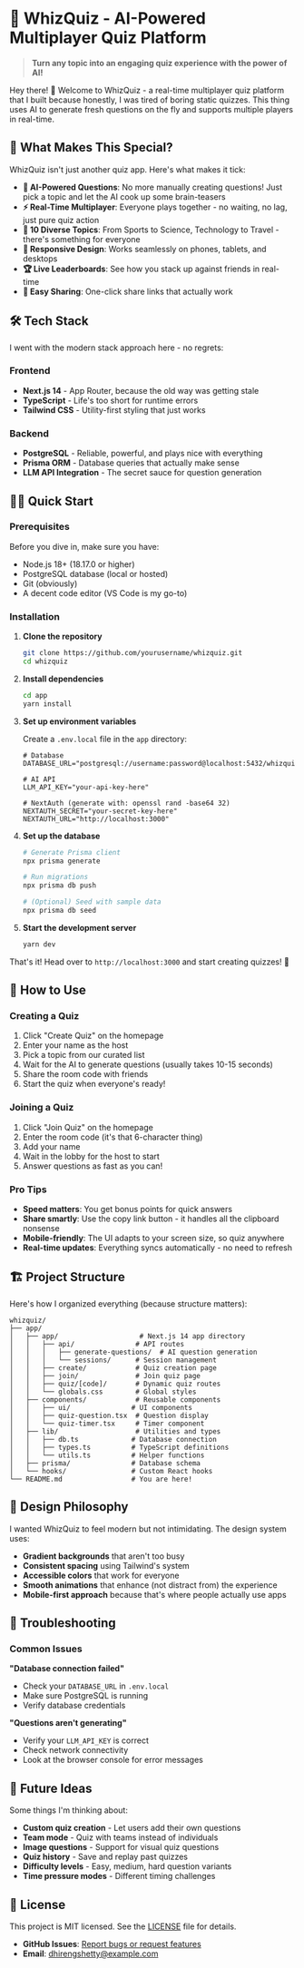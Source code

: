 
# 🧠 WhizQuiz - AI-Powered Multiplayer Quiz Platform

> **Turn any topic into an engaging quiz experience with the power of AI!**

Hey there! 👋 Welcome to WhizQuiz - a real-time multiplayer quiz platform that I built because honestly, I was tired of boring static quizzes. This thing uses AI to generate fresh questions on the fly and supports multiple players in real-time.

## 🚀 What Makes This Special?

WhizQuiz isn't just another quiz app. Here's what makes it tick:

- **🤖 AI-Powered Questions**: No more manually creating questions! Just pick a topic and let the AI cook up some brain-teasers
- **⚡ Real-Time Multiplayer**: Everyone plays together - no waiting, no lag, just pure quiz action
- **🎯 10 Diverse Topics**: From Sports to Science, Technology to Travel - there's something for everyone
- **📱 Responsive Design**: Works seamlessly on phones, tablets, and desktops 
- **🏆 Live Leaderboards**: See how you stack up against friends in real-time
- **🔗 Easy Sharing**: One-click share links that actually work

## 🛠️ Tech Stack

I went with the modern stack approach here - no regrets:

### Frontend
- **Next.js 14** - App Router, because the old way was getting stale
- **TypeScript** - Life's too short for runtime errors
- **Tailwind CSS** - Utility-first styling that just works

### Backend
- **PostgreSQL** - Reliable, powerful, and plays nice with everything
- **Prisma ORM** - Database queries that actually make sense
- **LLM API Integration** - The secret sauce for question generation


## 🏃‍♂️ Quick Start

### Prerequisites

Before you dive in, make sure you have:
- Node.js 18+ (18.17.0 or higher)
- PostgreSQL database (local or hosted)
- Git (obviously)
- A decent code editor (VS Code is my go-to)

### Installation

1. **Clone the repository**
   ```bash
   git clone https://github.com/yourusername/whizquiz.git
   cd whizquiz
   ```

2. **Install dependencies**
   ```bash
   cd app
   yarn install
   ```

3. **Set up environment variables**
   
   Create a `.env.local` file in the `app` directory:
   ```env
   # Database
   DATABASE_URL="postgresql://username:password@localhost:5432/whizquiz"
   
   # AI API
   LLM_API_KEY="your-api-key-here"
   
   # NextAuth (generate with: openssl rand -base64 32)
   NEXTAUTH_SECRET="your-secret-key-here"
   NEXTAUTH_URL="http://localhost:3000"
   ```

4. **Set up the database**
   ```bash
   # Generate Prisma client
   npx prisma generate
   
   # Run migrations
   npx prisma db push
   
   # (Optional) Seed with sample data
   npx prisma db seed
   ```

5. **Start the development server**
   ```bash
   yarn dev
   ```

That's it! Head over to `http://localhost:3000` and start creating quizzes! 🎉

## 📖 How to Use

### Creating a Quiz
1. Click "Create Quiz" on the homepage
2. Enter your name as the host
3. Pick a topic from our curated list
4. Wait for the AI to generate questions (usually takes 10-15 seconds)
5. Share the room code with friends
6. Start the quiz when everyone's ready!

### Joining a Quiz
1. Click "Join Quiz" on the homepage
2. Enter the room code (it's that 6-character thing)
3. Add your name
4. Wait in the lobby for the host to start
5. Answer questions as fast as you can!

### Pro Tips
- **Speed matters**: You get bonus points for quick answers
- **Share smartly**: Use the copy link button - it handles all the clipboard nonsense
- **Mobile-friendly**: The UI adapts to your screen size, so quiz anywhere
- **Real-time updates**: Everything syncs automatically - no need to refresh

## 🏗️ Project Structure

Here's how I organized everything (because structure matters):

```
whizquiz/
├── app/
│   ├── app/                    # Next.js 14 app directory
│   │   ├── api/               # API routes
│   │   │   ├── generate-questions/  # AI question generation
│   │   │   └── sessions/      # Session management
│   │   ├── create/            # Quiz creation page
│   │   ├── join/              # Join quiz page
│   │   ├── quiz/[code]/       # Dynamic quiz routes
│   │   └── globals.css        # Global styles
│   ├── components/            # Reusable components
│   │   ├── ui/               # UI components
│   │   ├── quiz-question.tsx  # Question display
│   │   └── quiz-timer.tsx     # Timer component
│   ├── lib/                   # Utilities and types
│   │   ├── db.ts             # Database connection
│   │   ├── types.ts          # TypeScript definitions
│   │   └── utils.ts          # Helper functions
│   ├── prisma/               # Database schema
│   └── hooks/                # Custom React hooks
└── README.md                 # You are here!
```

## 🎨 Design Philosophy

I wanted WhizQuiz to feel modern but not intimidating. The design system uses:
- **Gradient backgrounds** that aren't too busy
- **Consistent spacing** using Tailwind's system
- **Accessible colors** that work for everyone
- **Smooth animations** that enhance (not distract from) the experience
- **Mobile-first approach** because that's where people actually use apps

## 🚨 Troubleshooting

### Common Issues

**"Database connection failed"**
- Check your `DATABASE_URL` in `.env.local`
- Make sure PostgreSQL is running
- Verify database credentials

**"Questions aren't generating"**
- Verify your `LLM_API_KEY` is correct
- Check network connectivity
- Look at the browser console for error messages


## 🎯 Future Ideas

Some things I'm thinking about:
- **Custom quiz creation** - Let users add their own questions
- **Team mode** - Quiz with teams instead of individuals
- **Image questions** - Support for visual quiz questions
- **Quiz history** - Save and replay past quizzes
- **Difficulty levels** - Easy, medium, hard question variants
- **Time pressure modes** - Different timing challenges

## 📄 License

This project is MIT licensed. See the [LICENSE](LICENSE) file for details.


- **GitHub Issues**: [Report bugs or request features](https://github.com/dhirengshetty14/whizquiz/issues)
- **Email**: dhirengshetty@example.com
